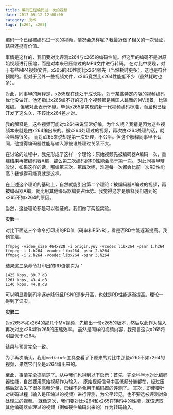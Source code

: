 ```yaml
---
title: 编码已经编码过一次的视频
date: 2017-05-12 12:00:00
category: 技术
tags: [x264, x265]
---
```


编码一个已经被编码过一次的视频，情况会怎样呢？我最近做了相关的一次验证，结果还挺有价值。

<!--more-->

事情是这样的，我们要对比评测x264与x265的编码性能。但这里的编码不是对原始视频进行压缩，而是对本来已压缩过的MP4文件进行转码。
在对比中发现，对于有些MP4视频文件，x265的RD性能比x264领先（当然耗时更多），这也是符合预期的。但对于另外一些视频文件，x265竟然比x264性能低不少（虽然耗时也多）。

对此，同事甲的解释是，x265现在还处于成长期，对于某些特定内容的视频编码优化没做好。他还指出x265编不好的这几个视频都是韩国人跳舞的MV场景，比较难编。
但我对此表示怀疑。毕竟x265是实现的新一代视频编码标准，而且也已经开发了这么久，不该比x264差才对。

我的解释是，这些视频可能对x264来说异常好编。为什么呢？我猜是因为这些视频本来就是由x264编出来的。被x264处理过的视频，再次由x264处理的话，就会容易很多。
而对x265来说却是第一次处理，不公平。但这个解释同事甲不认同，他觉得编码器性能与输入源被谁处理过关系不大。

在讨论的过程中，我先形成了这样一个理论：原始视频先被编码器A编码一次，重建结果再被编码器A编，那么第二次编码的RD性能会高于第一次。
对此同事甲辩驳说，如果这样的话，那编第三次、第四次呢，难道每一次都会比前一次RD性能高？我觉得可能真就是这样。

在上述这个理论的基础上，自然就能引出第二个理论：被编码器A编过的视频，再被编码器A编，就比用其他编码器编要占优势。我觉得这才是解释我们遇到的x265不如x264的原因。

当然，这些理论都是可以验证的。我们做了两组实验。

**实验一**

对比下面这三个命令打印出的RD值（码率和PSNR），看是否RD性能逐渐提高。我预言是。

	ffmpeg -video_size 464x828 -i origin.yuv -vcodec libx264 -psnr 1.h264
	ffmpeg -i 1.h264 -vcodec libx264 -psnr 2.h264
	ffmpeg -i 2.h264 -vcodec libx264 -psnr 3.h264
	
结果这三条命令打印出的RD值依次为：

	1425 kbps, 39.7 dB
	1261 kbps, 43.4 dB
	1146 kbps, 44.8 dB
	
可以明显看到码率逐步降低且PSNR逐步升高，也就是RD性能逐渐提高。理论一得到了证实。

**实验二**

对x265不如x264的那几个MV视频，先编出一份x265的版本，然后以此作为输入再次对比x264和x265的压缩效率。
虽然是同样的视频内容，我预言这次x265将明显优于x264。

结果与预言完全一致。

为了再次确认，我用`mediainfo`工具查看了下原来的对比中那些x265不如x264的视频，果然它们全是x264编出来的。
	
至此，事情完全搞清楚了。从中我们也得到以下启示：首先，完全科学地对比编码器性能，自然要用原始视频作为输入。
原始视频信号中高低频分量都在，经过压缩后就丢失了很多高频分量，已经不适合用于编码器的评测了。
其次，即使要针对转码过程（输入是压缩过的视频）进行评测，为公平起见，也不要选被评测对象处理过的视频。
就像这次，我们要对比x264和x265在转码中的性能，就该选取其他编码器处理过的视频（例如硬件编码出来的）作为转码输入。
